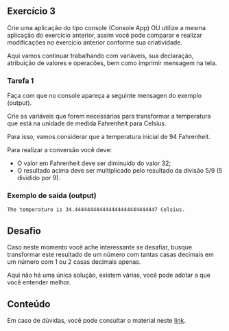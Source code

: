 ## Exercício 3

Crie uma aplicação do tipo console (Console App) OU utilize a mesma aplicação do exercício anterior, assim você pode comparar e realizar modificações no exercício anterior conforme sua criatividade.

Aqui vamos continuar trabalhando com variáveis, sua declaração, atribuição de valores e operacões, bem como imprimir mensagem na tela.

### Tarefa 1
Faça com que no console apareça a seguinte mensagen do exemplo (output).

Crie as variáveis que forem necessárias para transformar a temperatura que está na unidade de medida Fahrenheit para Celsius.

Para isso, vamos considerar que a temperatura inicial de 94 Fahrenheit.

Para realizar a conversão você deve:
- O valor em Fahrenheit deve ser diminuido do valor 32;
- O resultado acima deve ser multiplicado pelo resultado da divisão 5/9 (5 dividido por 9).

### Exemplo de saída (output)

```text
The temperature is 34.444444444444444444444444447 Celsius.
```

## Desafio
Caso neste momento você ache interessante se desafiar, busque transformar este resultado de um número com tantas casas decimais em um número com 1 ou 2 casas decimais apenas.

Aqui não há uma única solução, existem várias, você pode adotar a que você entender melhor.

## Conteúdo
Em caso de dúvidas, você pode consultar o material neste [link](https://learn.microsoft.com/en-us/training/modules/csharp-basic-operations/).